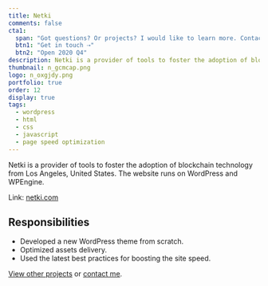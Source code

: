 ```yaml
---
title: Netki
comments: false
cta1:
  span: "Got questions? Or projects? I would like to learn more. Contact me today!"
  btn1: "Get in touch ⇢"
  btn2: "Open 2020 Q4"
description: Netki is a provider of tools to foster the adoption of blockchain technology from Los Angeles, United States. The website runs on WordPress and WPEngine.
thumbnail: n_gcmcap.png
logo: n_oxgjdy.png
portfolio: true
order: 12
display: true
tags:
  - wordpress
  - html
  - css
  - javascript
  - page speed optimization
---
```


Netki is a provider of tools to foster the adoption of blockchain technology from Los Angeles, United States. The website runs on WordPress and WPEngine.

Link: [netki.com](//netki.com/)

## Responsibilities

- Developed a new WordPress theme from scratch.
- Optimized assets delivery.
- Used the latest best practices for boosting the site speed.

[View other projects](/portfolio/) or [contact me](/contact/).
